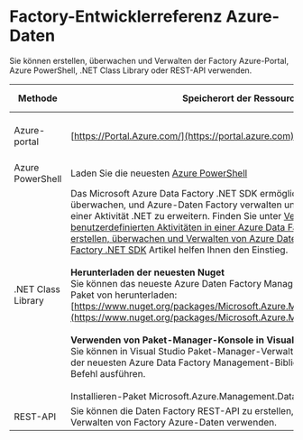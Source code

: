 <properties 
    pageTitle="Factory-Entwicklerreferenz Azure-Daten" 
    description="Informationen Sie zu den verschiedenen Methoden zum Erstellen, überwachen und Verwalten von Factory Azure-Daten"
    services="data-factory" 
    documentationCenter="" 
    authors="spelluru" 
    manager="jhubbard" 
    editor="monicar"/>

<tags 
    ms.service="data-factory" 
    ms.workload="data-services" 
    ms.tgt_pltfrm="na" 
    ms.devlang="na" 
    ms.topic="article" 
    ms.date="09/06/2016" 
    ms.author="spelluru"/>

# <a name="azure-data-factory-developer-reference"></a>Factory-Entwicklerreferenz Azure-Daten

Sie können erstellen, überwachen und Verwalten der Factory Azure-Portal, Azure PowerShell, .NET Class Library oder REST-API verwenden.

Methode | Speicherort der Ressource | Entwicklertools Verweise
---------------------------------------------------- | ------------------------------ | -----------
Azure-portal  | [https://Portal.Azure.com/](https://portal.azure.com) | [Erste Schritte mit Azure Data Factory (Azure Portal)](data-factory-build-your-first-pipeline-using-editor.md)
Azure PowerShell | Laden Sie die neuesten [Azure PowerShell](http://go.microsoft.com/?linkid=9811175&clcid=0x409) | [Cmdletreferenz zur](https://msdn.microsoft.com/library/dn820234.aspx) 
.NET Class Library | Das Microsoft Azure Data Factory .NET SDK ermöglicht es Ihnen zu erstellen, überwachen, und Azure-Daten Factory verwalten und Daten Factory mithilfe einer Aktivität .NET zu erweitern. Finden Sie unter [Verwenden von benutzerdefinierten Aktivitäten in einer Azure Data Factory Verkaufspipeline](data-factory-use-custom-activities.md) und [erstellen, überwachen und Verwalten von Azure Daten Factory mit Daten Factory .NET SDK](data-factory-create-data-factories-programmatically.md) Artikel helfen Ihnen den Einstieg.<br/><br/><b>Herunterladen der neuesten Nuget</b><br/>Sie können das neueste Azure Daten Factory Management Bibliothek Nuget-Paket von herunterladen: [https://www.nuget.org/packages/Microsoft.Azure.Management.DataFactories/](https://www.nuget.org/packages/Microsoft.Azure.Management.DataFactories/)<br/><br/>**Verwenden von Paket-Manager-Konsole in Visual Studio**<br/>Sie können in Visual Studio Paket-Manager-Verwaltungskonsole zum Abrufen der neuesten Azure Data Factory Management-Bibliothek mit dem folgenden Befehl ausführen.<br/><br/>Installieren-Paket Microsoft.Azure.Management.DataFactories | [.NET SDK-Referenz](https://msdn.microsoft.com/library/mt415893.aspx)
REST-API | Sie können die Daten Factory REST-API zu erstellen, überwachen und Verwalten von Factory Azure-Daten verwenden. | [REST-API-Referenz](https://msdn.microsoft.com/library/dn906738.aspx)


 

